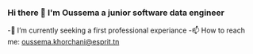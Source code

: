 ### Hi there 👋 I'm Oussema a junior software data engineer 

 -🔭 I’m currently seeking a first professional experiance
 -📫 How to reach me: oussema.khorchani@esprit.tn
<!--
**OussemaKHORCHANI/OussemaKHORCHANI** is a ✨ _special_ ✨ repository because its `README.md` (this file) appears on your GitHub profile.

Here are some ideas to get you started:

- 🔭 I’m currently seeking a first professional experiance
- 🌱 I’m currently learning ...
- 👯 I’m looking to collaborate on ...
- 🤔 I’m looking for help with ...
- 💬 Ask me about ...
- 📫 How to reach me: oussema.khorchani@esprit.tn
- 😄 Pronouns: ...
- ⚡ Fun fact: ...
-->
